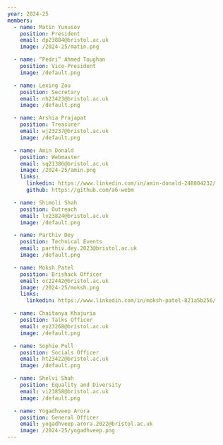```yaml
---
year: 2024-25
members:
  - name: Matin Yunusov
    position: President
    email: dp23884@bristol.ac.uk
    image: /2024-25/matin.png

  - name: “Pedri” Ahmed Toughan
    position: Vice-President
    image: /default.png

  - name: Lexing Zou
    position: Secretary
    email: nh23423@bristol.ac.uk
    image: /default.png

  - name: Arshia Prajapat
    position: Treasurer
    email: wj23237@bristol.ac.uk
    image: /default.png

  - name: Amin Donald
    position: Webmaster
    email: sq21386@bristol.ac.uk
    image: /2024-25/amin.png
    links:
      linkedin: https://www.linkedin.com/in/amin-donald-248804232/
      github: https://github.com/a6-webm

  - name: Shimoli Shah
    position: Outreach
    email: lv23824@bristol.ac.uk
    image: /default.png

  - name: Parthiv Dey
    position: Technical Events
    email: parthiv.dey.2023@bristol.ac.uk
    image: /default.png

  - name: Moksh Patel
    position: Brishack Officer
    email: oc22442@bristol.ac.uk
    image: /2024-25/moksh.png
    links:
      linkedin: https://www.linkedin.com/in/moksh-patel-821a5b256/

  - name: Chaitanya Khajuria
    position: Talks Officer
    email: ey23268@bristol.ac.uk
    image: /default.png

  - name: Sophie Pull
    position: Socials Officer
    email: ht23422@bristol.ac.uk
    image: /default.png

  - name: Shelvi Shah
    position: Equality and Diversity
    email: vi23858@bristol.ac.uk
    image: /default.png

  - name: Yogadhveep Arora
    position: General Officer
    email: yogadhveep.arora.2022@bristol.ac.uk
    image: /2024-25/yogadhveep.png
---
```

